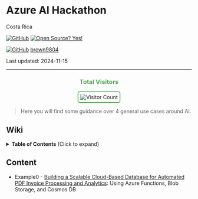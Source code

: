 # Azure AI Hackathon 

Costa Rica

[![GitHub](https://badgen.net/badge/icon/github?icon=github&label)](https://github.com) [![Open Source? Yes!](https://badgen.net/badge/Open%20Source%20%3F/Yes%21/blue?icon=github)](https://github.com/Naereen/badges/)

[![GitHub](https://img.shields.io/badge/--181717?logo=github&logoColor=ffffff)](https://github.com/)
[brown9804](https://github.com/brown9804)

Last updated: 2024-11-15

----------

<div align="center">
  <h3 style="color: #4CAF50;">Total Visitors</h3>
  <img src="https://profile-counter.glitch.me/brown9804/count.svg" alt="Visitor Count" style="border: 2px solid #4CAF50; border-radius: 5px; padding: 5px;"/>
</div>

> Here you will find some guidance over 4 general use cases around AI.

## Wiki 

<details>
<summary><b>Table of Contents</b> (Click to expand)</summary>
  
 
</details>

## Content 

- Example0 - [Building a Scalable Cloud-Based Database for Automated PDF Invoice Processing and Analytics](https://github.com/brown9804/MicrosoftCloudEssentialsHub/tree/main/0_Azure/3_AzureAI/14_AIHack/0_PDFProcessingAnalytics.md): Using Azure Functions, Blob Storage, and Cosmos DB
  
